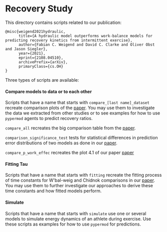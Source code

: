 # Recovery Study

This directory contains scripts related to our publication:
```
@misc{weigend2021hydraulic,
      title={A hydraulic model outperforms work-balance models for predicting recovery kinetics from intermittent exercise}, 
      author={Fabian C. Weigend and David C. Clarke and Oliver Obst and Jason Siegler},
      year={2021},
      eprint={2108.04510},
      archivePrefix={arXiv},
      primaryClass={cs.OH}
}
```
Three types of scripts are available:

#### Compare models to data or to each other

Scripts that have a name that starts with `compare_[last name]_dataset` recreate comparison plots of the [paper](https://arxiv.org/abs/2108.04510). 
You may use them to investigate the data we extracted from other studies or to see examples for how to use `pypermod` agents to predict recovery ratios.

`compare_all` recreates the big comparison table from the [paper](https://arxiv.org/abs/2108.04510).

`comparison_significance_test` tests for statistical differences in prediction error distributions of two models as done in our [paper](https://arxiv.org/abs/2108.04510). 

`compare_p_work_effec` recreates the plot 4.1 of our paper [paper](https://arxiv.org/abs/2108.04510)

#### Fitting Tau

Scripts that have a name that starts with `fitting` recreate the fitting process of time constants for W'bal-weig and Chidnok comparisons in our [paper](https://arxiv.org/abs/2108.04510). 
You may use them to further investigate our approaches to derive these time constants and how fitted models perform.

#### Simulate

Scripts that have a name that starts with `simulate` use one or several models to simulate energy dynamics of an athlete during exercise. 
Use these scripts as examples for how to use `pypermod` for predictions.